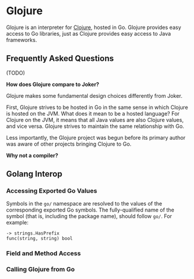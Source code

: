 # Glojure

Glojure is an interpreter for [Clojure](https://clojure.org/), hosted
in Go. Glojure provides easy access to Go libraries, just as Clojure
provides easy access to Java frameworks.

## Frequently Asked Questions

(TODO)

**How does Glojure compare to Joker?**

Glojure makes some fundamental design choices differently from Joker.

First, Glojure strives to be hosted in Go in the same sense in which
Clojure is hosted on the JVM. What does it mean to be a hosted
language? For Clojure on the JVM, it means that all Java values are
also Clojure values, and vice versa. Glojure strives to maintain the
same relationship with Go.


Less importantly, the Glojure project was begun before its primary
author was aware of other projects bringing Clojure to Go.

**Why not a compiler?**


## Golang Interop

### Accessing Exported Go Values

Symbols in the `go/` namespace are resolved to the values of the
corresponding exported Go symbols. The fully-qualified name of the
symbol (that is, including the package name), should follow `go/`. For
example:

```
-> strings.HasPrefix
func(string, string) bool
```

### Field and Method Access


### Calling Glojure from Go
